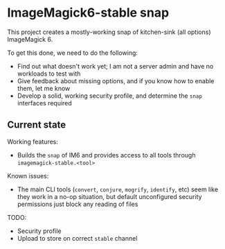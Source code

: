 # ImageMagick6-stable snap

This project creates a mostly-working snap of kitchen-sink (all options)
ImageMagick 6.

To get this done, we need to do the following:
 - Find out what doesn't work yet; I am not a server admin and have no
   workloads to test with
 - Give feedback about missing options, and if you know how to enable
   them, let me know
 - Develop a solid, working security profile, and determine the `snap`
   interfaces required

## Current state

Working features:
 - Builds the `snap` of IM6 and provides access to all tools through
   `imagemagick-stable.<tool>`

Known issues:
 - The main CLI tools (`convert`, `conjure`, `mogrify`, `identify`, etc)
   seem like they work in a no-op situation, but default unconfigured
   security permissions just block any reading of files

TODO:
 - Security profile
 - Upload to store on correct `stable` channel
